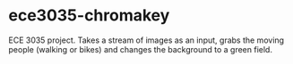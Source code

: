 ece3035-chromakey
=================

ECE 3035 project.  Takes a stream of images as an input, grabs the moving people (walking or bikes) and changes the background to a green field.